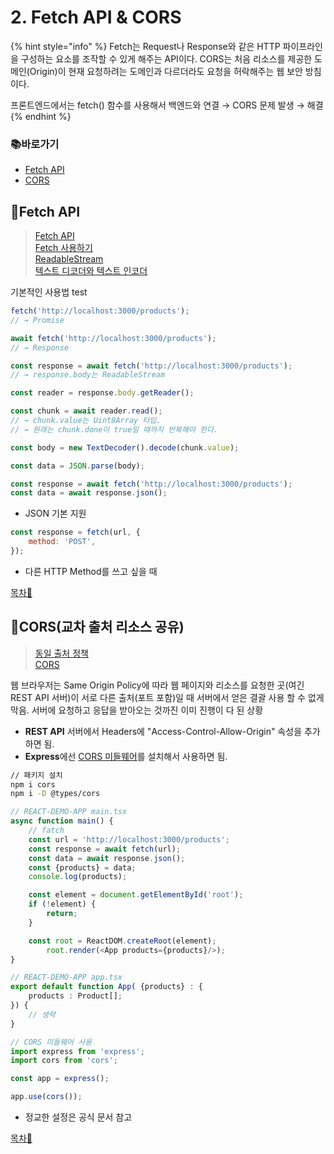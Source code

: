 # 2. Fetch API & CORS

{% hint style="info" %}
Fetch는 Request나 Response와 같은 HTTP 파이프라인을 구성하는 요소를 조작할 수 있게 해주는 API이다.
CORS는 처음 리소스를 제공한 도메인(Origin)이 현재 요청하려는 도메인과 다르더라도 요청을 허락해주는 웹 보안 방침이다.

프론트엔드에서는 fetch() 함수를 사용해서 백엔드와 연결
→ CORS 문제 발생 → 해결
{% endhint %}

### 📚바로가기

- [Fetch API](2.-fetch-api-and-cors.md#fetch-api)
- [CORS](2.-fetch-api-and-cors.md#cors)

## 📍Fetch API

> [Fetch API](https://developer.mozilla.org/ko/docs/Web/API/Fetch_API)\
> [Fetch 사용하기](https://developer.mozilla.org/ko/docs/Web/API/Fetch_API/Using_Fetch)\
> [ReadableStream](https://developer.mozilla.org/ko/docs/Web/API/ReadableStream)\
> [텍스트 디코더와 텍스트 인코더](https://ko.javascript.info/text-decoder)

기본적인 사용법 test

```javascript
fetch('http://localhost:3000/products');
// → Promise

await fetch('http://localhost:3000/products');
// → Response

const response = await fetch('http://localhost:3000/products');
// → response.body는 ReadableStream

const reader = response.body.getReader();

const chunk = await reader.read();
// → chunk.value는 Uint8Array 타입.
// → 원래는 chunk.done이 true일 때까지 반복해야 한다.

const body = new TextDecoder().decode(chunk.value);

const data = JSON.parse(body);
```

```javascript
const response = await fetch('http://localhost:3000/products');
const data = await response.json();
```

- JSON 기본 지원</br>

```javascript
const response = fetch(url, {
    method: 'POST',
});
```

- 다른 HTTP Method를 쓰고 싶을 때

[목차🔺](2.-fetch-api-and-cors.md#undefined)

## 📍CORS(교차 출처 리소스 공유)

> [동일 출처 정책](https://developer.mozilla.org/ko/docs/Web/Security/Same-origin_policy)\
> [CORS](https://developer.mozilla.org/ko/docs/Web/HTTP/CORS)

웹 브라우저는 Same Origin Policy에 따라 웹 페이지와 리소스를 요청한 곳(여긴 REST API 서버)이 서로 다른 출처(포트 포함)일 때 서버에서 얻은 결괄 사용 할 수 없게 막음. 서버에 요청하고 응답을 받아오는 것까진 이미 진행이 다 된 상황

- **REST API** 서버에서 Headers에 "Access-Control-Allow-Origin" 속성을 추가하면 됨.
- **Express**에선 [CORS 미들웨어](https://expressjs.com/en/resources/middleware/cors.html)를 설치해서 사용하면 됨.

```bash
// 패키지 설치
npm i cors
npm i -D @types/cors
```

```typescript
// REACT-DEMO-APP main.tsx
async function main() {
    // fatch
    const url = 'http://localhost:3000/products';
    const response = await fetch(url);
    const data = await response.json();
    const {products} = data;
    console.log(products);

    const element = document.getElementById('root');
    if (!element) {
        return;
    }

    const root = ReactDOM.createRoot(element);
        root.render(<App products={products}/>);
}

// REACT-DEMO-APP app.tsx
export default function App( {products} : {
    products : Product[];
}) { 
    // 생략
}
```

```typescript
// CORS 미들웨어 사용
import express from 'express';
import cors from 'cors';

const app = express();

app.use(cors());
```

- 정교한 설정은 공식 문서 참고

[목차🔺](2.-fetch-api-and-cors.md#undefined)

